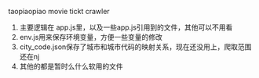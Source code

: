 taopiaopiao movie tickt crawler 
1. 主要逻辑在 app.js里，以及一些app.js引用到的文件，其他可以不用看
2. env.js用来保存环境变量，方便一些变量的修改
3. city_code.json保存了城市和城市代码的映射关系，现在还没用上，爬取范围还在nj
4. 其他的都是暂时么什么软用的文件
